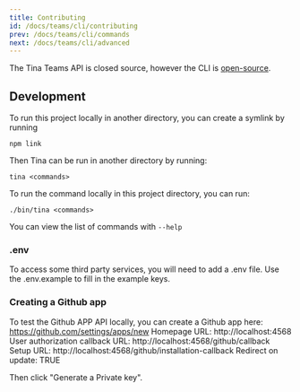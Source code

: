 ```yaml
---
title: Contributing
id: /docs/teams/cli/contributing
prev: /docs/teams/cli/commands
next: /docs/teams/cli/advanced
---
```

The Tina Teams API is closed source, however the CLI is [open-source](https://github.com/tinacms/cli "TinaCMS CLI").

## Development

To run this project locally in another directory, you can create a symlink by running

    npm link

Then Tina can be run in another directory by running:

    tina <commands>

To run the command locally in this project directory, you can run:

    ./bin/tina <commands>

You can view the list of commands with `--help`

### .env

To access some third party services, you will need to add a .env file.
Use the .env.example to fill in the example keys.

### Creating a Github app

To test the Github APP API locally, you can create a Github app here: https://github.com/settings/apps/new
Homepage URL: http://localhost:4568
User authorization callback URL: http://localhost:4568/github/callback
Setup URL: http://localhost:4568/github/installation-callback
Redirect on update: TRUE

Then click "Generate a Private key".